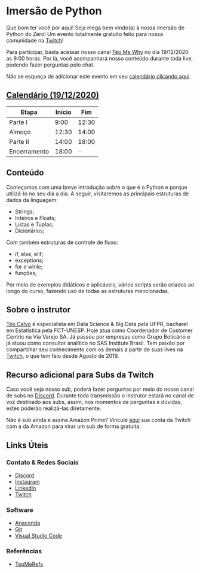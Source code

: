 # Imersão de Python

Que bom ter você por aqui! Seja mega bem vindo(a) à nossa imersão de Python do Zero! Um evento totalmente gratuito feito para nossa comunidade na [Twitch](https://www.twitch.tv/teomewhy/)!

Para participar, basta acessar nosso canal [Téo Me Why](https://www.twitch.tv/teomewhy/) no dia 19/12/2020 as 9:00 horas. Por lá, você acompanhará nosso conteúdo durante toda live, podendo fazer perguntas pelo chat.

Não se esqueça de adicionar este evento em seu [calendário clicando aqui](https://calendar.google.com/event?action=TEMPLATE&tmeid=MjdoNWwxcnZkMjhrZTBuZW5kNTZmNTdodTcgZ2hwamE0ZTJpYjhvZmdpZDk5OTVlZDExcmNAZw&tmsrc=ghpja4e2ib8ofgid9995ed11rc%40group.calendar.google.com).

## [Calendário (19/12/2020)](https://calendar.google.com/event?action=TEMPLATE&tmeid=MjdoNWwxcnZkMjhrZTBuZW5kNTZmNTdodTcgZ2hwamE0ZTJpYjhvZmdpZDk5OTVlZDExcmNAZw&tmsrc=ghpja4e2ib8ofgid9995ed11rc%40group.calendar.google.com)

|Etapa|Início|Fim|
|---|---|---|
|Parte I|9:00|12:30|
|Almoço|12:30|14:00|
|Parte II|14:00|18:00|
|Encerramento|18:00| - |

## Conteúdo

Começamos com uma breve introdução sobre o que é o Python e porque utilizá-lo no seu dia a dia. A seguir, visitaremos as principais estruturas de dados da linguagem:
* Strings;
* Inteiros e Floats;
* Listas e Tuplas;
* Dicionários;

Com também estruturas de controle de fluxo:
* if, else, elif;
* exceptions;
* for e while;
* funções;

Por meio de exemplos didáticos e aplicáveis, vários scripts serão criados ao longo do curso, fazendo uso de todas as estruturas mencionadas.

## Sobre o instrutor

[Téo Calvo](https://www.linkedin.com/in/teocalvo/) é especialista em Data Science & Big Data pela UFPR, bacharel em Estatística pela FCT-UNESP. Hoje atua como Coordenador de Customer Centric na Via Varejo SA. Já passou por empresas como Grupo Boticário e já atuou como consultor analítico no SAS Institute Brasil. Tem paixão por compartilhar seu conhecimento com os demais a partir de suas lives na [Twitch](https://www.twitch.tv/teomewhy/), o que tem feio desde Agosto de 2019.

## Recurso adicional para Subs da Twitch

Caso você seja nosso sub, poderá fazer perguntas por meio do nosso canal de subs no [Discord](https://discord.gg/YUXQzBYQ). Durante toda transmissão o instrutor estará no canal de voz destinado aos subs, assim, nos momentos de perguntas e dúvidas, estes poderão realizá-las diretamente.

Não é sub ainda e assina Amazon Prime? Vincule [aqui](https://twitch.amazon.com/tp) sua conta da Twitch com a da Amazon para virar um sub de forma gratuita.

## Links Úteis

### Contato & Redes Sociais

* [Discord](https://discord.gg/YUXQzBYQ)
* [Instagram](https://www.instagram.com/teo.calvo/)
* [LinkedIn](https://www.linkedin.com/in/teocalvo/)
* [Twitch](https://www.twitch.tv/teomewhy/)

### Software

* [Anaconda](https://www.anaconda.com/products/individual)
* [Git](https://git-scm.com/)
* [Visual Studio Code](https://code.visualstudio.com/)

### Referências

* [TeoMeRefs](https://github.com/TeoCalvo/teomerefs)